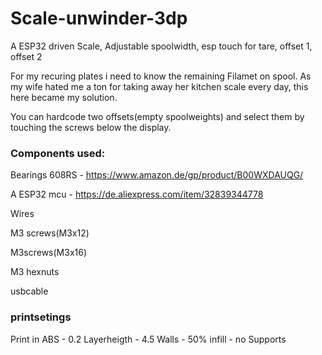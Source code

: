 # Scale-unwinder-3dp
A ESP32 driven Scale, Adjustable spoolwidth, esp touch for tare, offset 1, offset 2

For my recuring plates i need to know the remaining Filamet on spool. 
As my wife hated me a ton for taking away her kitchen scale every day, this here became my solution.

You can hardcode two offsets(empty spoolweights) and select them by touching the screws below the display.

### Components used:
Bearings 608RS - https://www.amazon.de/gp/product/B00WXDAUQG/

A ESP32 mcu - https://de.aliexpress.com/item/32839344778

Wires

M3 screws(M3x12)

M3screws(M3x16)

M3 hexnuts

usbcable

### printsetings
Print in ABS - 
0.2 Layerheigth - 
4.5 Walls - 
50% infill - 
no Supports
